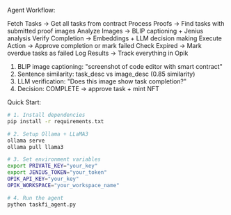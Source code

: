 Agent Workflow:

Fetch Tasks → Get all tasks from contract
Process Proofs → Find tasks with submitted proof images
Analyze Images → BLIP captioning + Jenius analysis
Verify Completion → Embeddings + LLM decision making
Execute Action → Approve completion or mark failed
Check Expired → Mark overdue tasks as failed
Log Results → Track everything in Opik


1. BLIP image captioning: "screenshot of code editor with smart contract"
2. Sentence similarity: task_desc vs image_desc (0.85 similarity)
3. LLM verification: "Does this image show task completion?"
4. Decision: COMPLETE → approve task + mint NFT



Quick Start:
```bash
# 1. Install dependencies
pip install -r requirements.txt

# 2. Setup Ollama + LLaMA3
ollama serve
ollama pull llama3

# 3. Set environment variables
export PRIVATE_KEY="your_key"
export JENIUS_TOKEN="your_token"
OPIK_API_KEY="your_key"
OPIK_WORKSPACE="your_workspace_name"

# 4. Run the agent
python taskfi_agent.py
```